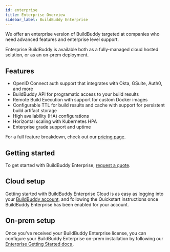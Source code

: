 ```yaml
---
id: enterprise
title: Enterprise Overview
sidebar_label: BuildBuddy Enterprise
---
```


We offer an enterprise version of BuildBuddy targeted at companies who need advanced features and enterprise level support.

Enterprise BuildBuddy is available both as a fully-managed cloud hosted solution, or as an on-prem deployment.

## Features

- OpenID Connect auth support that integrates with Okta, GSuite, Auth0, and more
- BuildBuddy API for programatic access to your build results
- Remote Build Execution with support for custom Docker images
- Configurable TTL for build results and cache with support for persistent build artifact storage
- High availability (HA) configurations
- Horizontal scaling with Kubernetes HPA
- Enterprise grade support and uptime

For a full feature breakdown, check out our [pricing page](https://buildbuddy.io/pricing).

## Getting started

To get started with BuildBuddy Enterprise, [request a quote](https://www.buildbuddy.io/request-quote).

## Cloud setup

Getting started with BuildBuddy Enterprise Cloud is as easy as logging into your [BuildBuddy account](https://app.buildbuddy.io/), and following the Quickstart instructions once BuildBuddy Enterprise has been enabled for your account.

## On-prem setup

Once you've received your BuildBuddy Enterprise license, you can configure your BuildBuddy Enterprise on-prem installation by following our [Enterprise Getting Started docs ](enterprise-setup.md).

